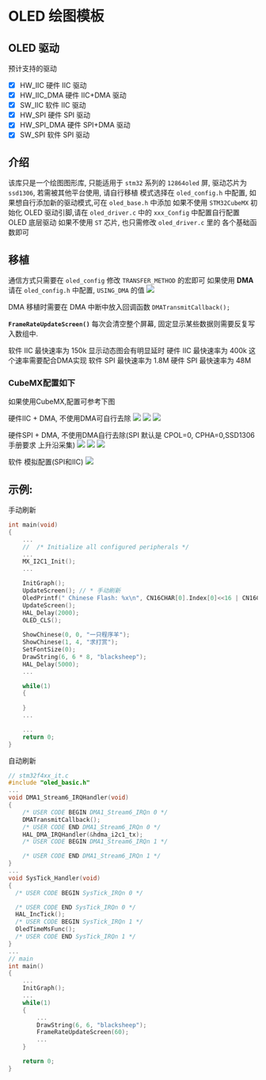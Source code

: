 # OLED 绘图模板

## OLED 驱动
预计支持的驱动
* [x]   HW_IIC              硬件 IIC 驱动
* [x]   HW_IIC_DMA          硬件 IIC+DMA 驱动
* [x]   SW_IIC              软件 IIC 驱动
* [x]   HW_SPI              硬件 SPI 驱动
* [x]   HW_SPI_DMA          硬件 SPI+DMA 驱动
* [x]   SW_SPI              软件 SPI 驱动

## 介绍
该库只是一个绘图图形库, 只能适用于 `stm32` 系列的 `12864oled` 屏, 驱动芯片为 `ssd1306`, 若需被其他平台使用, 请自行移植
模式选择在 `oled_config.h` 中配置, 如果想自行添加新的驱动模式,可在 `oled_base.h` 中添加
如果不使用 `STM32CubeMX` 初始化 OLED 驱动引脚,请在 `oled_driver.c` 中的 `xxx_Config` 中配置自行配置 OLED 底层驱动
如果不使用 `ST` 芯片, 也只需修改 `oled_driver.c` 里的 各个基础函数即可

## 移植
通信方式只需要在 `oled_config` 修改 `TRANSFER_METHOD` 的宏即可
如果使用 **DMA** 请在 `oled_config.h` 中配置, `USING_DMA` 的值
![](https://gitee.com/code-qin/pic/raw/master/PicGo-Update/20211020195603.png)

DMA 移植时需要在 DMA 中断中放入回调函数 `DMATransmitCallback();`

**`FrameRateUpdateScreen()`** 每次会清空整个屏幕, 固定显示某些数据则需要反复写入数组中.

软件 IIC 最快速率为 150k 显示动态图会有明显延时
硬件 IIC 最快速率为 400k 这个速率需要配合DMA实现
软件 SPI 最快速率为 1.8M 
硬件 SPI 最快速率为 48M

### CubeMX配置如下
如果使用CubeMX,配置可参考下图

硬件IIC + DMA, 不使用DMA可自行去除
![](https://gitee.com/code-qin/pic/raw/master/PicGo-Update/20211020200127.png)
![](https://gitee.com/code-qin/pic/raw/master/PicGo-Update/20211020200251.png)
![](https://gitee.com/code-qin/pic/raw/master/PicGo-Update/20211020200633.png)

硬件SPI + DMA, 不使用DMA自行去除(SPI 默认是 CPOL=0, CPHA=0,SSD1306手册要求 上升沿采集)
![](https://gitee.com/code-qin/pic/raw/master/PicGo-Update/20211020200416.png)
![](https://gitee.com/code-qin/pic/raw/master/PicGo-Update/20211020200657.png)
![](https://gitee.com/code-qin/pic/raw/master/PicGo-Update/20211020200601.png)

软件 模拟配置(SPI和IIC)
![](https://gitee.com/code-qin/pic/raw/master/PicGo-Update/20211020200833.png)


## 示例:
手动刷新
```c
int main(void)
{
	...
	//  /* Initialize all configured peripherals */
	...
  	MX_I2C1_Init();
	...

  	InitGraph();
	UpdateScreen();	// * 手动刷新
  	OledPrintf(" Chinese Flash: %x\n", CN16CHAR[0].Index[0]<<16 | CN16CHAR[0].Index[1]<<8 | CN16CHAR[0].Index[2]);
  	UpdateScreen();
	HAL_Delay(2000);
	OLED_CLS();
  
  	ShowChinese(0, 0, "一只程序羊");
	ShowChinese(1, 4, "求打赏");
	SetFontSize(0);
	DrawString(6, 6 * 8, "blacksheep");
  	HAL_Delay(5000);
	...

  	while(1)
	{
		
	}
	...

	...
	return 0;
}
```
自动刷新
```c
// stm32f4xx_it.c
#include "oled_basic.h"
...
void DMA1_Stream6_IRQHandler(void)
{
	/* USER CODE BEGIN DMA1_Stream6_IRQn 0 */
  	DMATransmitCallback();
  	/* USER CODE END DMA1_Stream6_IRQn 0 */
  	HAL_DMA_IRQHandler(&hdma_i2c1_tx);
  	/* USER CODE BEGIN DMA1_Stream6_IRQn 1 */

  	/* USER CODE END DMA1_Stream6_IRQn 1 */
}
...
void SysTick_Handler(void)
{
  /* USER CODE BEGIN SysTick_IRQn 0 */

  /* USER CODE END SysTick_IRQn 0 */
  HAL_IncTick();
  /* USER CODE BEGIN SysTick_IRQn 1 */
  OledTimeMsFunc();
  /* USER CODE END SysTick_IRQn 1 */
}
...
// main 
int main()
{
	...
	InitGraph();
	...
	while(1)
	{
		...
		DrawString(6, 6, "blacksheep");
    	FrameRateUpdateScreen(60);
		...
	}

	return 0;
}
``` 

